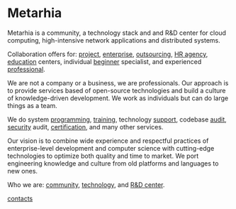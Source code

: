 # Metarhia

Metarhia is a community, a technology stack and and R&D center for cloud
computing, high-intensive network applications and distributed systems.

Сollaboration offers for:
[project](parthership/project.md),
[enterprise](parthership/enterprise.md),
[outsourcing](parthership/outsourcing.md),
[HR agency](parthership/hr.md),
[education](parthership/education.md) centers,
individual [beginner](parthership/beginner.md) specialist, and
experienced [professional](parthership/professional.md).

We are not a company or a business, we are professionals. Our approach is to
provide services based of open-source technologies and build a culture of
knowledge-driven development. We work as individuals but can do large things as
a team.

We do system [programming](services/programming.md),
[training](services/training.md),
technology [support](services/support.md),
codebase [audit](services/audit.md),
[security](services/security.md) audit,
[certification](services/certification.md), and many other services.

Our vision is to combine wide experience and respectful practices of
enterprise-level development and computer science with cutting-edge technologies
to optimize both quality and time to market. We port engineering knowledge and
culture from old platforms and languages to new ones.

Who we are: [community](community.md), [technology](technology.md), and [R&D center](rnd.md).

[contacts](contacts.md)
